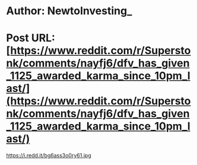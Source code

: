 # Author: NewtoInvesting_
# Post URL: [https://www.reddit.com/r/Superstonk/comments/nayfj6/dfv_has_given_1125_awarded_karma_since_10pm_last/](https://www.reddit.com/r/Superstonk/comments/nayfj6/dfv_has_given_1125_awarded_karma_since_10pm_last/)


https://i.redd.it/bg6ass3o0ry61.jpg